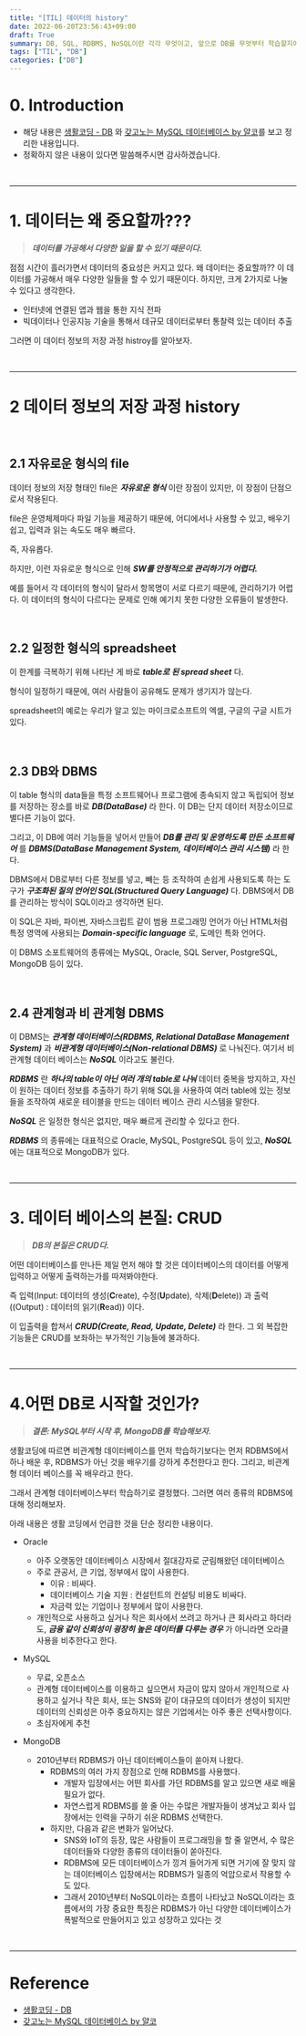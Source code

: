 ```yaml
---
title: "[TIL] 데이터의 history"
date: 2022-06-20T23:56:43+09:00
draft: True
summary: DB, SQL, RDBMS, NoSQL이란 각각 무엇이고, 앞으로 DB를 무엇부터 학습할지에 대한 이유를 서술했다.
tags: ["TIL", "DB"]
categories: ["DB"]
---
```


# 0. Introduction

- 해당 내용은 [생활코딩 - DB](https://opentutorials.org/course/3161/19531) 와 [갖고노는 MySQL 데이터베이스 by 얄코](https://www.inflearn.com/course/%EC%96%84%EC%BD%94-%EB%A7%88%EC%9D%B4%EC%97%90%EC%8A%A4%ED%81%90%EC%97%98/dashboard)를 보고 정리한 내용입니다.
- 정확하지 않은 내용이 있다면 말씀해주시면 감사하겠습니다.

<br>

---

# 1. 데이터는 왜 중요할까???

> **_데이터를 가공해서 다양한 일을 할 수 있기 때문이다._**

점점 시간이 흘러가면서 데이터의 중요성은 커지고 있다. 왜 데이터는 중요할까?? 이 데이터를 가공해서 매우 다양한 일들을 할 수 있기 때문이다. 하지만, 크게 2가지로 나눌 수 있다고 생각한다.

- 인터넷에 연결된 앱과 웹을 통한 지식 전파
- 빅데이터나 인공지능 기술을 통해서 데규모 데이터로부터 통찰력 있는 데이터 추출

그러면 이 데이터 정보의 저장 과정 histroy를 알아보자.

<br>

---

# 2 데이터 정보의 저장 과정 history

<br>

## 2.1 자유로운 형식의 file

데이터 정보의 저장 형태인 file은 **_자유로운 형식_** 이란 장점이 있지만, 이 장점이 단점으로서 작용된다.

file은 운영체제마다 파일 기능을 제공하기 때문에, 어디에서나 사용할 수 있고, 배우기 쉽고, 입력과 읽는 속도도 매우 빠르다.

즉, 자유롭다.

하지만, 이런 자유로운 형식으로 인해 **_SW를 안정적으로 관리하기가 어렵다._**

예를 들어서 각 데이터의 형식이 달라서 항목명이 서로 다르기 때문에, 관리하기가 어렵다. 이 데이터의 형식이 다르다는 문제로 인해 예기치 못한 다양한 오류들이 발생한다.

<br>

## 2.2 일정한 형식의 spreadsheet

이 한계를 극복하기 위해 나타난 게 바로 **_table로 된 spread sheet_** 다.

형식이 일정하기 때문에, 여러 사람들이 공유해도 문제가 생기지가 않는다.

spreadsheet의 예로는 우리가 알고 있는 마이크로소프트의 엑셀, 구글의 구글 시트가 있다.

<br>

## 2.3 DB와 DBMS

이 table 형식의 data들을 특정 소프트웨어나 프로그램에 종속되지 않고 독립되어 정보를 저장하는 장소를 바로 **_DB(DataBase)_** 라 한다. 이 DB는 단지 데이터 저장소이므로 별다른 기능이 없다.

그리고, 이 DB에 여러 기능들을 넣어서 만들어 **_DB를 관리 및 운영하도록 만든 소프트웨어_** 를 **_DBMS(DataBase Management System, 데이터베이스 관리 시스템)_** 라 한다.

DBMS에서 DB로부터 다른 정보를 넣고, 빼는 등 조작하여 손쉽게 사용되도록 하는 도구가 **_구조화된 질의 언어인 SQL(Structured Query Language)_** 다. DBMS에서 DB를 관리하는 방식이 SQL이라고 생각하면 된다.

이 SQL은 자바, 파이썬, 자바스크립트 같이 범용 프로그래밍 언어가 아닌 HTML처럼 특정 영역에 사용되는 **_Domain-specific language_** 로, 도메인 특화 언어다.

이 DBMS 소포트웨어의 종류에는 MySQL, Oracle, SQL Server, PostgreSQL, MongoDB 등이 있다.

<br>

## 2.4 관계형과 비 관계형 DBMS

이 DBMS는 **_관계형 데이터베이스(RDBMS, Relational DataBase Management System)_** 과 **_비관계형 데이터베이스(Non-relational DBMS)_** 로 나눠진다. 여기서 비관계형 데이터 베이스는 **_NoSQL_** 이라고도 불린다.

**_RDBMS_** 란 **_하나의 table이 아닌 여러 개의 table로 나눠_** 데이터 중복을 방지하고, 자신이 원하는 데이터 정보를 추출하기 하기 위해 SQL을 사용하여 여러 table에 있는 정보들을 조작하여 새로운 테이블을 만드는 데이터 베이스 관리 시스템을 말한다.

**_NoSQL_** 은 일정한 형식은 없지만, 매우 빠르게 관리할 수 있다고 한다.

**_RDBMS_** 의 종류에는 대표적으로 Oracle, MySQL, PostgreSQL 등이 있고, **_NoSQL_** 에는 대표적으로 MongoDB가 있다.

<br>

---

# 3. 데이터 베이스의 본질: CRUD

> **_DB의 본질은 CRUD다._**

어떤 데이터베이스를 만나든 제일 먼저 해야 할 것은 데이터베이스의 데이터를 어떻게 입력하고 어떻게 출력하는가를 따져봐야한다.

즉 입력(Input: 데이터의 생성(**C**reate), 수정(**U**pdate), 삭제(**D**elete)) 과 출력((Output) : 데이터의 읽기(**R**ead)) 이다.

이 입출력을 합쳐서 **_CRUD(Create, Read, Update, Delete)_** 라 한다. 그 외 복잡한 기능들은 CRUD를 보좌하는 부가적인 기능들에 불과하다.

<br>

---

# 4.어떤 DB로 시작할 것인가?

> **_결론: MySQL부터 시작 후, MongoDB를 학습해보자._**

생활코딩에 따르면 비관계형 데이터베이스를 먼저 학습하기보다는 먼저 RDBMS에서 하나 배운 후, RDBMS가 아닌 것을 배우기를 강하게 추천한다고 한다. 그리고, 비관계형 데이터 베이스를 꼭 배우라고 한다.

그래서 관계형 데이터베이스부터 학습하기로 결정했다. 그러면 여러 종류의 RDBMS에 대해 정리해보자.

아래 내용은 생활 코딩에서 언급한 것을 단순 정리한 내용이다.

- Oracle

  - 아주 오랫동안 데이터베이스 시장에서 절대강자로 군림해왔던 데이터베이스
  - 주로 관공서, 큰 기업, 정부에서 많이 사용한다.
    - 이유 : 비싸다.
    - 데이터베이스 기술 지원 : 컨설턴트의 컨설팅 비용도 비싸다.
    - 자금력 있는 기업이나 정부에서 많이 사용한다.
  - 개인적으로 사용하고 싶거나 작은 회사에서 쓰려고 하거나 큰 회사라고 하더라도, **_금융 같이 신뢰성이 굉장히 높은 데이터를 다루는 경우_** 가 아니라면 오라클 사용을 비추한다고 한다.

- MySQL

  - 무료, 오픈소스
  - 관계형 데이터베이스를 이용하고 싶으면서 자금이 많지 않아서 개인적으로 사용하고 싶거나 작은 회사, 또는 SNS와 같이 대규모의 데이터가 생성이 되지만 데이터의 신뢰성은 아주 중요하지는 않은 기업에서는 아주 좋은 선택사항이다.
  - 초심자에게 추천

- MongoDB

  - 2010년부터 RDBMS가 아닌 데이터베이스들이 쏟아져 나왔다.
    - RDBMS의 여러 가지 장점으로 인해 RDBMS를 사용했다.
      - 개발자 입장에서는 어떤 회사를 가던 RDBMS를 알고 있으면 새로 배울 필요가 없다.
      - 자연스럽게 RDBMS를 쓸 줄 아는 수많은 개발자들이 생겨났고 회사 입장에서는 인력을 구하기 쉬운 RDBMS 선택한다.
    - 하지만, 다음과 같은 변화가 일어났다.
      - SNS와 IoT의 등장, 많은 사람들이 프로그래밍을 할 줄 알면서, 수 많은 데이터들와 다양한 종류의 데이터들이 쏟아진다.
      - RDBMS에 모든 데이터베이스가 낑겨 들어가게 되면 거기에 잘 맞지 않는 데이터베이스 입장에서는 RDBMS가 일종의 억압으로서 작용할 수도 있다.
      - 그래서 2010년부터 NoSQL이라는 흐름이 나타났고 NoSQL이라는 흐름에서의 가장 중요한 특징은 RDBMS가 아닌 다양한 데이터베이스가 폭발적으로 만들어지고 있고 성장하고 있다는 것

<br>

---

# Reference

- [생활코딩 - DB](https://opentutorials.org/course/3161/19531)
- [갖고노는 MySQL 데이터베이스 by 얄코](https://www.inflearn.com/course/%EC%96%84%EC%BD%94-%EB%A7%88%EC%9D%B4%EC%97%90%EC%8A%A4%ED%81%90%EC%97%98/dashboard)
